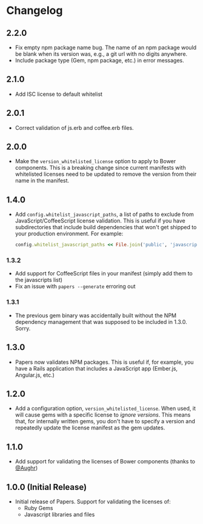 # Changelog

## 2.2.0

* Fix empty npm package name bug. The name of an npm package would be blank when its version was,
  e.g., a git url with no digits anywhere.
* Include package type (Gem, npm package, etc.) in error messages.

## 2.1.0

* Add ISC license to default whitelist

## 2.0.1

* Correct validation of js.erb and coffee.erb files.

## 2.0.0

* Make the `version_whitelisted_license` option to apply to Bower components.
  This is a breaking change since current manifests with whitelisted licenses
  need to be updated to remove the version from their name in the manifest.

## 1.4.0

* Add `config.whitelist_javascript_paths`, a list of paths to exclude from
  JavaScript/CoffeeScript license validation. This is useful if you have
  subdirectories that include build dependencies that won't get shipped to your
  production environment. For example:

  ```ruby
  config.whitelist_javascript_paths << File.join('public', 'javascripts', 'node_modules')
  ```

### 1.3.2

* Add support for CoffeeScript files in your manifest (simply add them to the javascripts list)
* Fix an issue with `papers --generate` erroring out

### 1.3.1

* The previous gem binary was accidentally built without the NPM dependency
  management that was supposed to be included in 1.3.0. Sorry.

## 1.3.0

* Papers now validates NPM packages. This is useful if, for example, you have a
  Rails application that includes a JavaScript app (Ember.js, Angular.js, etc.)

## 1.2.0

* Add a configuration option, `version_whitelisted_license`. When used, it will
  cause gems with a specific license to _ignore versions_. This means that, for
  internally written gems, you don't have to specify a version and repeatedly
  update the license manifest as the gem updates.

## 1.1.0

* Add support for validating the licenses of Bower components (thanks to [@Aughr](https://github.com/aughr))

## 1.0.0 (Initial Release)

* Initial release of Papers. Support for validating the licenses of:
  * Ruby Gems
  * Javascript libraries and files
